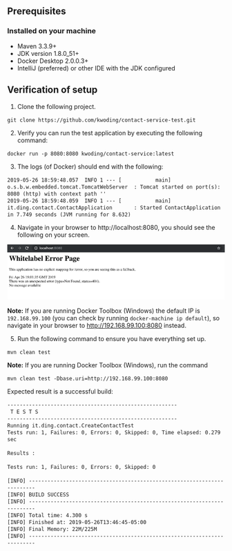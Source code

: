## Prerequisites

### Installed on your machine
- Maven 3.3.9+
- JDK version 1.8.0_51+
- Docker Desktop 2.0.0.3+
- IntelliJ (preferred) or other IDE with the JDK configured

## Verification of setup

1. Clone the following project.
```
git clone https://github.com/kwoding/contact-service-test.git
```

2. Verify you can run the test application by executing the following command:
```
docker run -p 8080:8080 kwoding/contact-service:latest
```

3. The logs (of Docker) should end with the following:
```
2019-05-26 18:59:48.057  INFO 1 --- [           main] o.s.b.w.embedded.tomcat.TomcatWebServer  : Tomcat started on port(s): 8080 (http) with context path ''
2019-05-26 18:59:48.059  INFO 1 --- [           main] it.ding.contact.ContactApplication       : Started ContactApplication in 7.749 seconds (JVM running for 8.632)
```

4. Navigate in your browser to http://localhost:8080, you should see the following on your screen.

![Default 404 page](./img/404_page.png)

**Note:** If you are running Docker Toolbox (Windows) the default IP is `192.168.99.100` (you can check by running `docker-machine ip default`), so navigate in your browser to http://192.168.99.100:8080 instead.

5. Run the following command to ensure you have everything set up.

```
mvn clean test
```

**Note:** If you are running Docker Toolbox (Windows), run the command
```
mvn clean test -Dbase.uri=http://192.168.99.100:8080
```

Expected result is a successful build:
```
-------------------------------------------------------
 T E S T S
-------------------------------------------------------
Running it.ding.contact.CreateContactTest
Tests run: 1, Failures: 0, Errors: 0, Skipped: 0, Time elapsed: 0.279 sec

Results :

Tests run: 1, Failures: 0, Errors: 0, Skipped: 0

[INFO] ------------------------------------------------------------------------
[INFO] BUILD SUCCESS
[INFO] ------------------------------------------------------------------------
[INFO] Total time: 4.300 s
[INFO] Finished at: 2019-05-26T13:46:45-05:00
[INFO] Final Memory: 22M/225M
[INFO] ------------------------------------------------------------------------
```
